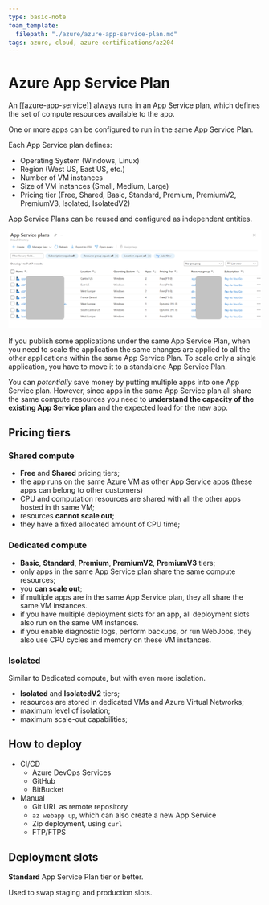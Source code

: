 ```yaml
---
type: basic-note
foam_template:
  filepath: "./azure/azure-app-service-plan.md"
tags: azure, cloud, azure-certifications/az204
---
```


# Azure App Service Plan

An [[azure-app-service]] always runs in an App Service plan, which defines the set of compute resources available to the app.

One or more apps can be configured to run in the same App Service Plan.

Each App Service plan defines:

- Operating System (Windows, Linux)
- Region (West US, East US, etc.)
- Number of VM instances
- Size of VM instances (Small, Medium, Large)
- Pricing tier (Free, Shared, Basic, Standard, Premium, PremiumV2, PremiumV3, Isolated, IsolatedV2)

App Service Plans can be reused and configured as independent entities.

![App Service Plans list](app-service-plans.png)

If you publish some applications under the same App Service Plan, when you need to scale the application the same changes are applied to all the other applications within the same App Service Plan. To scale only a single application, you have to move it to a standalone App Service Plan.

You can _potentially_ save money by putting multiple apps into one App Service plan. However, since apps in the same App Service plan all share the same compute resources you need to **understand the capacity of the existing App Service plan** and the expected load for the new app.

## Pricing tiers

### Shared compute

- **Free** and **Shared** pricing tiers;
- the app runs on the same Azure VM as other App Service apps (these apps can belong to other customers)
- CPU and computation resources are shared with all the other apps hosted in th same VM;
- resources **cannot scale out**;
- they have a fixed allocated amount of CPU time;

### Dedicated compute

- **Basic**, **Standard**, **Premium**, **PremiumV2**, **PremiumV3** tiers;
- only apps in the same App Service plan share the same compute resources;
- you **can scale out**;
- if multiple apps are in the same App Service plan, they all share the same VM instances.
- if you have multiple deployment slots for an app, all deployment slots also run on the same VM instances.
- if you enable diagnostic logs, perform backups, or run WebJobs, they also use CPU cycles and memory on these VM instances.

### Isolated

Similar to Dedicated compute, but with even more isolation.

- **Isolated** and **IsolatedV2** tiers;
- resources are stored in dedicated VMs and Azure Virtual Networks;
- maximum level of isolation;
- maximum scale-out capabilities;

## How to deploy

- CI/CD
  - Azure DevOps Services
  - GitHub
  - BitBucket
- Manual
  - Git URL as remote repository
  - `az webapp up`, which can also create a new App Service
  - Zip deployment, using `curl`
  - FTP/FTPS

## Deployment slots

**Standard** App Service Plan tier or better.

Used to swap staging and production slots.

